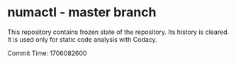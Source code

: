 # numactl - master branch

This repository contains frozen state of the repository.
Its history is cleared. It is used only for static code
analysis with Codacy.

Commit Time: 1706082600